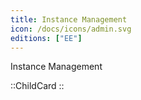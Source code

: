 ```yaml
---
title: Instance Management
icon: /docs/icons/admin.svg
editions: ["EE"]
---
```


Instance Management

::ChildCard
::